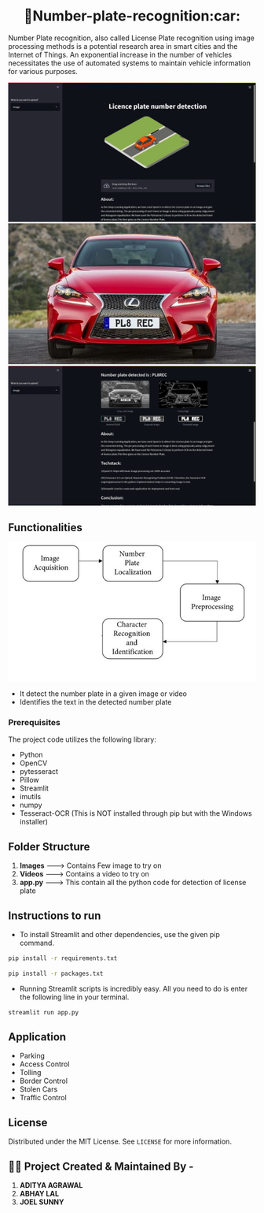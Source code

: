 
<h1 align="center"> 🚗Number-plate-recognition:car: </h1>
Number Plate recognition, also called License Plate recognition using image processing methods is a potential research area in smart cities and the Internet of Things. An exponential increase in the number of vehicles necessitates the use of automated systems to maintain vehicle information for various purposes.


![Front Page](https://github.com/abhay-lal/Number-plate-recognition/blob/master/Assets/Front%20Page.png)
![Input Image](https://github.com/abhay-lal/Number-plate-recognition/blob/master/Assets/Input.jpg)
![Output Screen](https://github.com/abhay-lal/Number-plate-recognition/blob/master/Assets/Output.png)

## Functionalities

![Flow Diagram](https://github.com/abhay-lal/Number-plate-recognition/blob/master/Assets/Flow.jpg)

* It detect the number plate in a given image or video 
* Identifies the text in the detected number plate

### Prerequisites 
The project code utilizes the following library:
*    Python 
*    OpenCV  
*    pytesseract 
*    Pillow
*    Streamlit
*    imutils 
*    numpy
*    Tesseract-OCR (This is NOT installed through pip but with the Windows installer)

## Folder Structure
1.  **Images** ---> Contains Few image to try on
2.  **Videos** ---> Contains a video to try on
3.  **app.py** ---> This contain all the python code for detection of license plate

## Instructions to run
* To install Streamlit and other dependencies, use the given pip command.
```bash
pip install -r requirements.txt
```

```bash
pip install -r packages.txt
```

* Running Streamlit scripts is incredibly easy. All you need to do is enter the following line in your terminal.

```bash
streamlit run app.py
```
## Application
* Parking
* Access Control
* Tolling
* Border Control
* Stolen Cars
* Traffic Control


## License
Distributed under the MIT License. See `LICENSE` for more information.

## :technologist: Project Created & Maintained By -
1.  **ADITYA AGRAWAL**
2.  **ABHAY LAL**
3.  **JOEL SUNNY**
